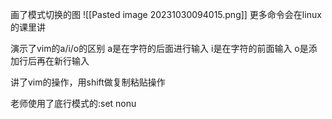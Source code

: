 画了模式切换的图
![[Pasted image 20231030094015.png]]
更多命令会在linux的课里讲

演示了vim的a/i/o的区别
a是在字符的后面进行输入
i是在字符的前面输入
o是添加行后再在新行输入

讲了vim的操作，用shift做复制粘贴操作

老师使用了底行模式的:set nonu